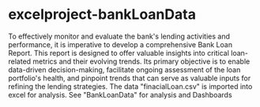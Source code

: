 # excelproject-bankLoanData
To effectively monitor and evaluate the bank's lending activities and performance, it is imperative to develop a comprehensive Bank Loan Report. 
This report is designed to offer valuable insights into critical loan-related metrics and their evolving trends.
Its primary objective is to enable data-driven decision-making, facilitate ongoing assessment of the loan portfolio's health, and pinpoint trends that can serve as valuable inputs for refining the lending strategies.
The data "finacialLoan.csv" is imported into excel for analysis.
See "BankLoanData" for analysis and Dashboards
